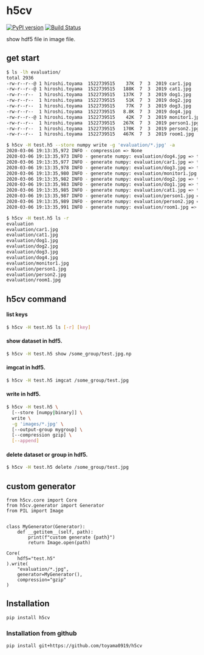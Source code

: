 # h5cv

[![PyPI version](https://badge.fury.io/py/h5cv.svg)](https://badge.fury.io/py/h5cv)
[![Build Status](https://secure.travis-ci.org/toyama0919/h5cv.png?branch=master)](http://travis-ci.org/toyama0919/h5cv)

show hdf5 file in image file.


## get start

```bash
$ ls -lh evaluation/
total 2936
-rw-r--r--@ 1 hiroshi.toyama  1522739515    37K  7  3  2019 car1.jpg
-rw-r--r--@ 1 hiroshi.toyama  1522739515   188K  7  3  2019 cat1.jpg
-rw-r--r--  1 hiroshi.toyama  1522739515   137K  7  3  2019 dog1.jpg
-rw-r--r--  1 hiroshi.toyama  1522739515    51K  7  3  2019 dog2.jpg
-rw-r--r--  1 hiroshi.toyama  1522739515    77K  7  3  2019 dog3.jpg
-rw-r--r--  1 hiroshi.toyama  1522739515   8.8K  7  3  2019 dog4.jpg
-rw-r--r--@ 1 hiroshi.toyama  1522739515    42K  7  3  2019 monitor1.jpg
-rw-r--r--  1 hiroshi.toyama  1522739515   267K  7  3  2019 person1.jpg
-rw-r--r--  1 hiroshi.toyama  1522739515   170K  7  3  2019 person2.jpg
-rw-r--r--  1 hiroshi.toyama  1522739515   467K  7  3  2019 room1.jpg

$ h5cv -H test.h5 --store numpy write -g 'evaluation/*.jpg' -a
2020-03-06 19:13:35,972 INFO - compression => None
2020-03-06 19:13:35,973 INFO - generate numpy: evaluation/dog4.jpg => test.h5:evaluation/dog4.jpg
2020-03-06 19:13:35,977 INFO - generate numpy: evaluation/car1.jpg => test.h5:evaluation/car1.jpg
2020-03-06 19:13:35,978 INFO - generate numpy: evaluation/dog3.jpg => test.h5:evaluation/dog3.jpg
2020-03-06 19:13:35,980 INFO - generate numpy: evaluation/monitor1.jpg => test.h5:evaluation/monitor1.jpg
2020-03-06 19:13:35,982 INFO - generate numpy: evaluation/dog2.jpg => test.h5:evaluation/dog2.jpg
2020-03-06 19:13:35,983 INFO - generate numpy: evaluation/dog1.jpg => test.h5:evaluation/dog1.jpg
2020-03-06 19:13:35,985 INFO - generate numpy: evaluation/cat1.jpg => test.h5:evaluation/cat1.jpg
2020-03-06 19:13:35,987 INFO - generate numpy: evaluation/person1.jpg => test.h5:evaluation/person1.jpg
2020-03-06 19:13:35,989 INFO - generate numpy: evaluation/person2.jpg => test.h5:evaluation/person2.jpg
2020-03-06 19:13:35,991 INFO - generate numpy: evaluation/room1.jpg => test.h5:evaluation/room1.jpg

$ h5cv -H test.h5 ls -r
evaluation
evaluation/car1.jpg
evaluation/cat1.jpg
evaluation/dog1.jpg
evaluation/dog2.jpg
evaluation/dog3.jpg
evaluation/dog4.jpg
evaluation/monitor1.jpg
evaluation/person1.jpg
evaluation/person2.jpg
evaluation/room1.jpg
```

## h5cv command

#### list keys

```bash
$ h5cv -H test.h5 ls [-r] [key]
```

#### show dataset in hdf5.

```bash
$ h5cv -H test.h5 show /some_group/test.jpg.np
```

#### imgcat in hdf5.

```bash
$ h5cv -H test.h5 imgcat /some_group/test.jpg
```

#### write in hdf5.

```bash
$ h5cv -H test.h5 \
  [--store [numpy|binary]] \
  write \
  -g 'images/*.jpg' \
  [--output-group mygroup] \
  [--compression gzip] \
  [--append]
```

#### delete dataset or group in hdf5.

```bash
$ h5cv -H test.h5 delete /some_group/test.jpg
```

## custom generator

```
from h5cv.core import Core
from h5cv.generator import Generator
from PIL import Image


class MyGenerator(Generator):
    def __getitem__(self, path):
        print(f"custom generate {path}")
        return Image.open(path)

Core(
    hdf5="test.h5"
).write(
    "evaluation/*.jpg",
    generator=MyGenerator(),
    compression="gzip"
)
```


## Installation

```sh
pip install h5cv
```

### Installation from github

```sh
pip install git+https://github.com/toyama0919/h5cv
```
